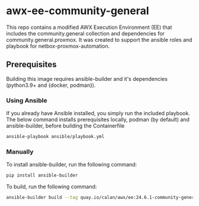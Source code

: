 # awx-ee-community-general
This repo contains a modified AWX Execution Environment (EE) that includes the community.general collection and dependencies for community.general.proxmox. It was created to support the ansible roles and playbook for netbox-proxmox-automation. 

## Prerequisites
Building this image requires ansible-builder and it's dependencies (python3.9+ and {docker, podman}).

### Using Ansible
If you already have Ansible installed, you simply run the included playbook. The below command installs prerequisites locally, podman (by default) and ansible-builder, before building the Containerfile

``` sh
ansible-playbook ansible/playbook.yml
```

### Manually
To install ansible-builder, run the following command:
``` sh
pip install ansible-builder
```

To build, run the following command:
``` sh
ansible-builder build --tag quay.io/calan/awx/ee:24.6.1-community-general --container-runtime <docker or podman> --verbosity 3
```